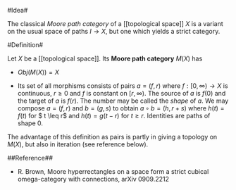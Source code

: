 #Idea#

The classical  _Moore path category_ of a [[topological space]] $X$ is a variant on the usual space of paths $I \to X$, but one which yields a strict category. 

#Definition#

Let $X$ be a [[topological space]]. Its **Moore path category** $M(X)$ has

* $Obj(M(X)) = X$

* Its set of all morphisms consists of pairs $a=(f,r)$ where $f:[0, \infty) \to X$ is continuous, $r \geq 0$ and $f$ is constant on $[r, \infty)$. The source of $a$ is $f(0)$ and the target of $a$ is $f(r)$. The number may be called the _shape_ of $a$. We may compose $a=(f,r)$ and $b=(g,s)$ to obtain $a \circ b= (h,r+s)$ where $h(t)= f(t)$ for $ t \leq r$ and $h(t) = g(t-r)$ for $t \geq r$. Identities are paths of shape $0$. 

The advantage of this definition as pairs is partly in giving a topology on $M(X)$, but also  in iteration (see reference below). 

##Reference##

* R. Brown, Moore hyperrectangles on a space form a strict cubical omega-category  with connections, arXiv 0909.2212

